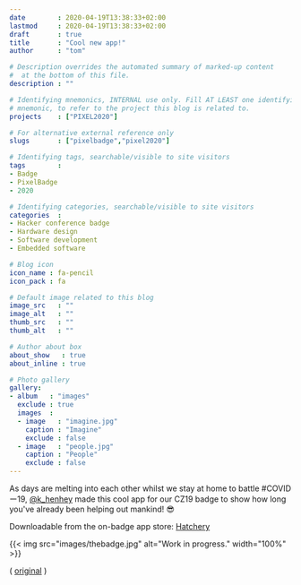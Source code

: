```yaml
---
date        : 2020-04-19T13:38:33+02:00
lastmod     : 2020-04-19T13:38:33+02:00
draft       : true
title       : "Cool new app!"
author      : "tom"

# Description overrides the automated summary of marked-up content
#  at the bottom of this file.
description : ""

# Identifying mnemonics, INTERNAL use only. Fill AT LEAST one identifying
# mnemonic, to refer to the project this blog is related to.
projects    : ["PIXEL2020"]

# For alternative external reference only
slugs       : ["pixelbadge","pixel2020"]

# Identifying tags, searchable/visible to site visitors
tags        :
- Badge
- PixelBadge
- 2020

# Identifying categories, searchable/visible to site visitors
categories  :
- Hacker conference badge
- Hardware design
- Software development
- Embedded software

# Blog icon
icon_name : fa-pencil
icon_pack : fa

# Default image related to this blog
image_src   : ""
image_alt   : ""
thumb_src   : ""
thumb_alt   : ""

# Author about box
about_show   : true
about_inline : true

# Photo gallery
gallery:
- album   : "images"
  exclude : true
  images  :
  - image   : "imagine.jpg"
    caption : "Imagine"
    exclude : false
  - image   : "people.jpg"
    caption : "People"
    exclude : false
---
```


As days are melting into each other whilst we stay at home to battle #COVIDー19, [@k_henhey](https://twitter.com/k_henhey) made this cool app for our CZ19 badge to show how long you've already been helping out mankind! :sunglasses:

Downloadable from the on-badge app store: [Hatchery](https://hatchery.badge.team/projects/days_spent_inside)

{{< img src="images/thebadge.jpg" alt="Work in progress." width="100%"  >}}

( [original](https://twitter.com/HackZoneNL/status/1251867795073257473) )
